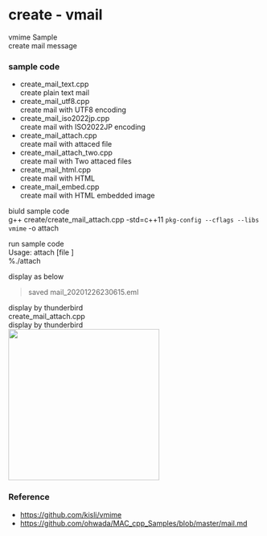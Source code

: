 create - vmail
===============

vmime Sample <br/>
create mail message <br/>

### sample code
- create_mail_text.cpp <br/>
create plain text mail <br/>
- create_mail_utf8.cpp <br/>
create mail with UTF8 encoding <br/>
- create_mail_iso2022jp.cpp <br/>
create mail with ISO2022JP encoding <br/>
- create_mail_attach.cpp <br/>
create mail with attaced file <br/>
- create_mail_attach_two.cpp <br/>
create mail with Two attaced files  <br/>
- create_mail_html.cpp  <br/>
create mail with HTML  <br/>
- create_mail_embed.cpp  <br/>
create mail with HTML embedded image  <br/>

biuld sample code  <br/>
g++ create/create_mail_attach.cpp -std=c++11 `pkg-config --cflags --libs vmime` -o attach

run sample code  <br/>
Usage: attach  [file ] <br/>
%./attach <br/>

display as below <br/>
> saved mail_20201226230615.eml <br/>

display by thunderbird <br/>
create_mail_attach.cpp <br/>
display by thunderbird <br/>
<image src="https://raw.githubusercontent.com/ohwada/MAC_cpp_Samples/master/vmime/screenshot/thunderbird_create_mail_attach.png" width="300" /><br/>

### Reference <br/>
- https://github.com/kisli/vmime
- https://github.com/ohwada/MAC_cpp_Samples/blob/master/mail.md

